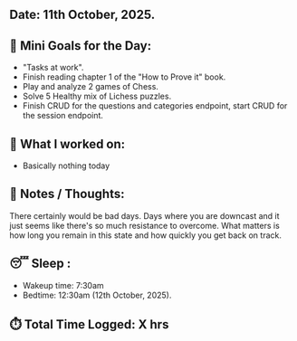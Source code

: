 ## Date: 11th October, 2025.

## 🎯 Mini Goals for the Day:
- "Tasks at work".
- Finish reading chapter 1 of the "How to Prove it" book.
- Play and analyze 2 games of Chess. 
- Solve 5 Healthy mix of Lichess puzzles. 
- Finish CRUD for the questions and categories endpoint, start CRUD for the session endpoint. 
## 📖 What I worked on:
- Basically nothing today
## 📝 Notes / Thoughts:
There certainly would be bad days. Days where you are downcast and it just seems like there's so much resistance to overcome. What matters is how long you remain in this state and how quickly you get back on track.
## 😴 Sleep :
- Wakeup time: 7:30am
- Bedtime: 12:30am (12th October, 2025).
## ⏱️ Total Time Logged:  X hrs
